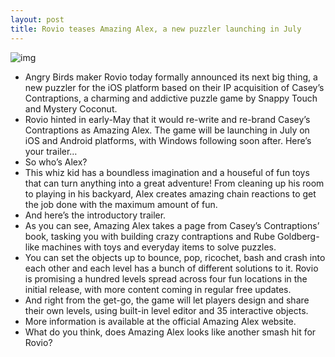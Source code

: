 ```yaml
---
layout: post
title: Rovio teases Amazing Alex, a new puzzler launching in July
---
```

![img](http://media.idownloadblog.com/wp-content/uploads/2012/06/Amazing-Alex-iPad-wallpaper.jpg)
* Angry Birds maker Rovio today formally announced its next big thing, a new puzzler for the iOS platform based on their IP acquisition of Casey’s Contraptions, a charming and addictive puzzle game by Snappy Touch and Mystery Coconut.
* Rovio hinted in early-May that it would re-write and re-brand Casey’s Contraptions as Amazing Alex. The game will be launching in July on iOS and Android platforms, with Windows following soon after. Here’s your trailer…
* So who’s Alex?
* This whiz kid has a boundless imagination and a houseful of fun toys that can turn anything into a great adventure! From cleaning up his room to playing in his backyard, Alex creates amazing chain reactions to get the job done with the maximum amount of fun.
* And here’s the introductory trailer.
* As you can see, Amazing Alex takes a page from Casey’s Contraptions’ book, tasking you with building crazy contraptions and Rube Goldberg-like machines with toys and everyday items to solve puzzles.
* You can set the objects up to bounce, pop, ricochet, bash and crash into each other and each level has a bunch of different solutions to it. Rovio is promising a hundred levels spread across four fun locations in the initial release, with more content coming in regular free updates.
* And right from the get-go, the game will let players design and share their own levels, using built-in level editor and 35 interactive objects.
* More information is available at the official Amazing Alex website.
* What do you think, does Amazing Alex looks like another smash hit for Rovio?

